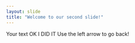 ```yaml
---
layout: slide
title: "Welcome to our second slide!"
---
```

Your text OK I DID IT
Use the left arrow to go back!
